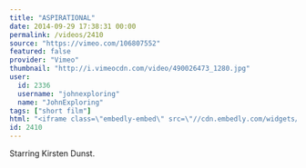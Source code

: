 ```yaml
---
title: "ASPIRATIONAL"
date: 2014-09-29 17:38:31 00:00
permalink: /videos/2410
source: "https://vimeo.com/106807552"
featured: false
provider: "Vimeo"
thumbnail: "http://i.vimeocdn.com/video/490026473_1280.jpg"
user:
  id: 2336
  username: "johnexploring"
  name: "JohnExploring"
tags: ["short film"]
html: "<iframe class=\"embedly-embed\" src=\"//cdn.embedly.com/widgets/media.html?src=http%3A%2F%2Fplayer.vimeo.com%2Fvideo%2F106807552&wmode=transparent&src_secure=1&url=http%3A%2F%2Fvimeo.com%2F106807552&image=http%3A%2F%2Fi.vimeocdn.com%2Fvideo%2F490026473_1280.jpg&key=daaebf4d9cdd46779200162d0ca86e20&type=text%2Fhtml&schema=vimeo\" width=\"1920\" height=\"1080\" scrolling=\"no\" frameborder=\"0\" allowfullscreen></iframe>"
id: 2410
---
```


Starring Kirsten Dunst.